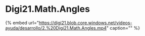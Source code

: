 # Digi21.Math.Angles

{% embed url="https://digi21.blob.core.windows.net/videos-ayuda/desarrollo/2.%20Digi21.Math.Angles.mp4" caption="" %}

